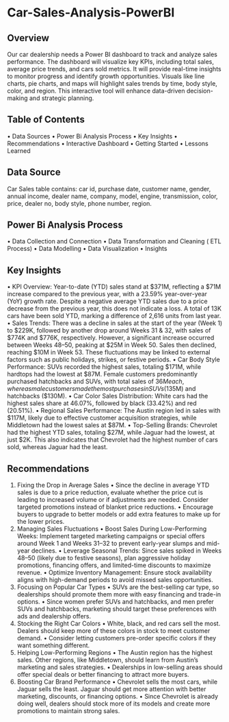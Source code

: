 # Car-Sales-Analysis-PowerBI
## Overview
Our car dealership needs a Power BI dashboard to track and analyze sales performance. The dashboard will visualize key KPIs, including total sales, average price trends, and cars sold metrics. It will provide real-time insights to monitor progress and identify growth opportunities. Visuals like line charts, pie charts, and maps will highlight sales trends by time, body style, color, and region. This interactive tool will enhance data-driven decision-making and strategic planning.

## Table of Contents
•	Data Sources
•	Power Bi Analysis Process
•	Key Insights
•	Recommendations
•	Interactive Dashboard
•	Getting Started
•	Lessons Learned

## Data Source
Car Sales table contains: car id, purchase date, customer name, gender, annual income, dealer name, company, model, engine, transmission, color, price, dealer no, body style, phone number, region.

## Power Bi Analysis Process
•	Data Collection and Connection
•	Data Transformation and Cleaning ( ETL Process)
•	Data Modelling 
•	Data Visualization
•	Insights

## Key Insights
•	KPI Overview: Year-to-date (YTD) sales stand at $371M, reflecting a $71M increase compared to the previous year, with a 23.59% year-over-year (YoY) growth rate. Despite a negative average YTD sales due to a price decrease from the previous year, this does not indicate a loss. A total of 13K cars have been sold YTD, marking a difference of 2,616 units from last year.
•	Sales Trends: There was a decline in sales at the start of the year (Week 1) to $229K, followed by another drop around Weeks 31 & 32, with sales of $774K and $776K, respectively. However, a significant increase occurred between Weeks 48–50, peaking at $25M in Week 50. Sales then declined, reaching $10M in Week 53. These fluctuations may be linked to external factors such as public holidays, strikes, or festive periods.
•	Car Body Style Performance: SUVs recorded the highest sales, totaling $171M, while hardtops had the lowest at $87M. Female customers predominantly purchased hatchbacks and SUVs, with total sales of $36M each, whereas male customers made the most purchases in SUVs ($135M) and hatchbacks ($130M).
•	Car Color Sales Distribution: White cars had the highest sales share at 46.07%, followed by black (33.42%) and red (20.51%).
•	Regional Sales Performance: The Austin region led in sales with $117M, likely due to effective customer acquisition strategies, while Middletown had the lowest sales at $87M.
•	Top-Selling Brands: Chevrolet had the highest YTD sales, totaling $27M, while Jaguar had the lowest, at just $2K. This also indicates that Chevrolet had the highest number of cars sold, whereas Jaguar had the least.

## Recommendations
1.	Fixing the Drop in Average Sales
•	Since the decline in average YTD sales is due to a price reduction, evaluate whether the price cut is leading to increased volume or if adjustments are needed. Consider targeted promotions instead of blanket price reductions.
•	Encourage buyers to upgrade to better models or add extra features to make up for the lower prices.
2.	Managing Sales Fluctuations
•	 Boost Sales During Low-Performing Weeks: Implement targeted marketing campaigns or special offers around Week 1 and Weeks 31–32 to prevent early-year slumps and mid-year declines.
•	 Leverage Seasonal Trends: Since sales spiked in Weeks 48–50 (likely due to festive seasons), plan aggressive holiday promotions, financing offers, and limited-time discounts to maximize revenue.
•	  Optimize Inventory Management: Ensure stock availability aligns with high-demand periods to avoid missed sales opportunities.
3.	Focusing on Popular Car Types
•	SUVs are the best-selling car type, so dealerships should promote them more with easy financing and trade-in options.
•	Since women prefer SUVs and hatchbacks, and men prefer SUVs and hatchbacks, marketing should target these preferences with ads and dealership offers.
4.	Stocking the Right Car Colors
•	White, black, and red cars sell the most. Dealers should keep more of these colors in stock to meet customer demand.
•	Consider letting customers pre-order specific colors if they want something different.
5.	Helping Low-Performing Regions
•	The Austin region has the highest sales. Other regions, like Middletown, should learn from Austin’s marketing and sales strategies.
•	Dealerships in low-selling areas should offer special deals or better financing to attract more buyers.
6.	Boosting Car Brand Performance
•	Chevrolet sells the most cars, while Jaguar sells the least. Jaguar should get more attention with better marketing, discounts, or financing options.
•	Since Chevrolet is already doing well, dealers should stock more of its models and create more promotions to maintain strong sales.

